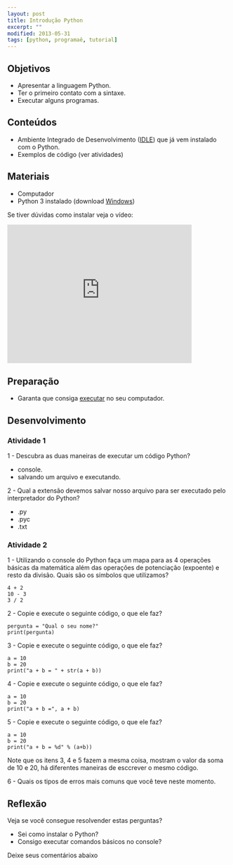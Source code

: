 ```yaml
---
layout: post
title: Introdução Python
excerpt: ""
modified: 2013-05-31
tags: [python, programaê, tutorial]
---
```


## Objetivos

- Apresentar a linguagem Python.
- Ter o primeiro contato com a sintaxe.
- Executar alguns programas.

## Conteúdos

- Ambiente Integrado de Desenvolvimento ([IDLE](https://docs.python.org/3/library/idle.html))
que já vem instalado com o Python.
- Exemplos de código (ver atividades)

## Materiais

- Computador
- Python 3 instalado (download [Windows](https://www.python.org/ftp/python/3.4.3/python-3.4.3.msi))

Se tiver dúvidas como instalar veja o vídeo:

<iframe width="420" height="315" src="https://www.youtube.com/embed/wpqkZJ10Gmo" frameborder="0" allowfullscreen></iframe>

## Preparação

- Garanta que consiga [executar](http://maluta.github.io/programae-python-pages/Apoio/idle.html) no seu computador.

## Desenvolvimento

### Atividade 1

1 - Descubra as duas maneiras de executar um código Python?

- console.
- salvando um arquivo e executando.

2 - Qual a extensão devemos salvar nosso arquivo para ser executado pelo interpretador do Python?

- .py
- .pyc
- .txt

### Atividade 2

1 - Utilizando o console do Python faça um mapa para as 4 operações básicas da matemática além das operações de potenciação (expoente) e resto da divisão. Quais são os símbolos que utilizamos?

    4 + 2
    10 - 3
    3 / 2

2 - Copie e execute o seguinte código, o que ele faz?

    pergunta = "Qual o seu nome?"
    print(pergunta)


3 - Copie e execute o seguinte código, o que ele faz?

    a = 10
    b = 20
    print("a + b = " + str(a + b))

4 - Copie e execute o seguinte código, o que ele faz?

    a = 10
    b = 20
    print("a + b =", a + b)

5 - Copie e execute o seguinte código, o que ele faz?

    a = 10
    b = 20
    print("a + b = %d" % (a+b))

Note que os itens 3, 4 e 5 fazem a mesma coisa, mostram o valor da soma de 10 e 20, há diferentes maneiras de esccrever o mesmo código.

6 - Quais os tipos de erros mais comuns que você teve neste momento.


## Reflexão

Veja se você consegue resolvender estas perguntas?

- Sei como instalar o Python?
- Consigo executar comandos básicos no console?

Deixe seus comentários abaixo
